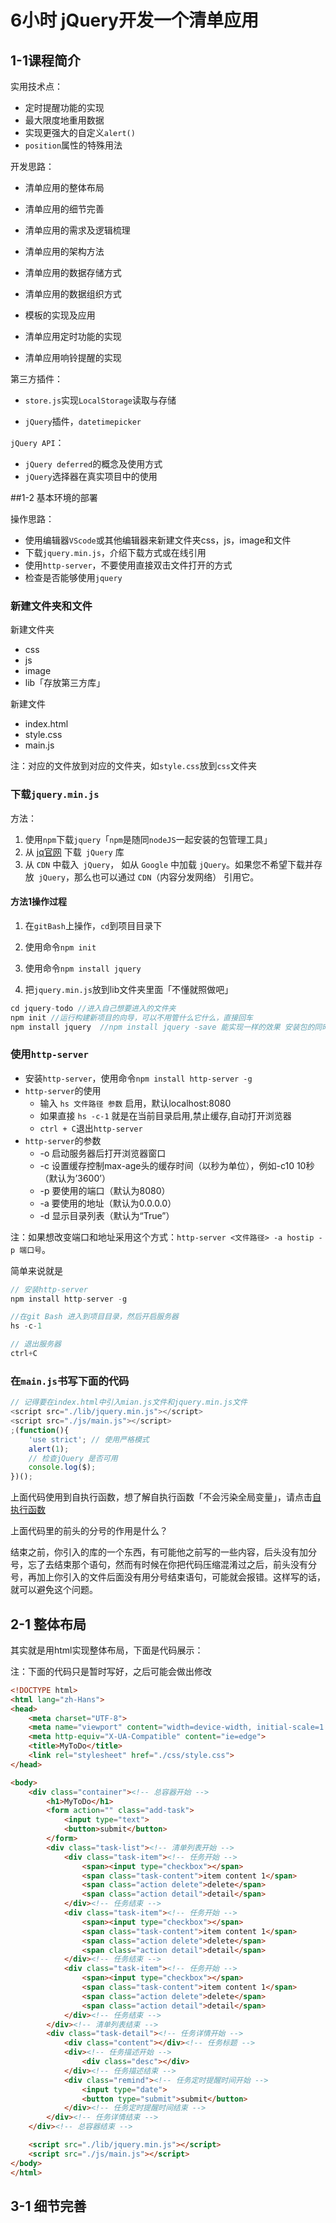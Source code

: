 # 6小时 jQuery开发一个清单应用

## 1-1课程简介

实用技术点：

- 定时提醒功能的实现
- 最大限度地重用数据
- 实现更强大的自定义`alert()`
- `position`属性的特殊用法

开发思路：

- 清单应用的整体布局

- 清单应用的细节完善

- 清单应用的需求及逻辑梳理

- 清单应用的架构方法

- 清单应用的数据存储方式

- 清单应用的数据组织方式

- 模板的实现及应用

- 清单应用定时功能的实现

- 清单应用响铃提醒的实现

第三方插件：

- `store.js`实现`LocalStorage`读取与存储

- `jQuery`插件，`datetimepicker`

`jQuery API`：

- `jQuery deferred`的概念及使用方式
- `jQuery`选择器在真实项目中的使用

##1-2 基本环境的部署

操作思路：

- 使用编辑器`VScode`或其他编辑器来新建文件夹css，js，image和文件
- 下载`jquery.min.js`，介绍下载方式或在线引用
- 使用`http-server`，不要使用直接双击文件打开的方式
- 检查是否能够使用`jquery`

### 新建文件夹和文件

新建文件夹

- css
- js
- image
- lib「存放第三方库」

新建文件

- index.html
- style.css
- main.js

注：对应的文件放到对应的文件夹，如`style.css`放到`css`文件夹

### 下载`jquery.min.js`

方法：

1. 使用`npm`下载`jquery`「`npm`是随同`nodeJS`一起安装的包管理工具」
2. 从 [jq官网](http://jquery.com/download/) 下载` jQuery` 库
3. 从 `CDN` 中载入` jQuery`， 如从 `Google` 中加载 `jQuery`。如果您不希望下载并存放` jQuery`，那么也可以通过 `CDN`（内容分发网络） 引用它。

#### 方法1操作过程

1. 在`gitBash`上操作，`cd`到项目目录下 

2. 使用命令`npm init` 
3. 使用命令`npm install jquery` 
4. 把`jquery.min.js`放到lib文件夹里面「不懂就照做吧」

```js
cd jquery-todo //进入自己想要进入的文件夹
npm init //运行构建新项目的向导，可以不用管什么它什么，直接回车
npm install jquery  //npm install jquery -save 能实现一样的效果 安装包的同时会把依赖包名称放到 package.json 里面的 dependencies
```

### 使用`http-server`

- 安装`http-server`，使用命令`npm install http-server -g`
- `http-server`的使用
  - 输入 `hs 文件路径 参数` 启用，默认localhost:8080
  - 如果直接 `hs -c-1` 就是在当前目录启用,禁止缓存,自动打开浏览器
  - `ctrl + C`退出`http-server`
- `http-server`的参数
  - -o 启动服务器后打开浏览器窗口
  - -c 设置缓存控制max-age头的缓存时间（以秒为单位），例如-c10 10秒（默认为’3600’）
  - -p 要使用的端口（默认为8080）
  - -a 要使用的地址（默认为0.0.0.0）
  - -d 显示目录列表（默认为“True”）

注：如果想改变端口和地址采用这个方式：`http-server <文件路径> -a hostip -p 端口号`。

简单来说就是

```js
// 安装http-server
npm install http-server -g

//在git Bash 进入到项目目录，然后开启服务器
hs -c-1

// 退出服务器
ctrl+C
```

### 在`main.js`书写下面的代码

```js
// 记得要在index.html中引入mian.js文件和jquery.min.js文件
<script src="./lib/jquery.min.js"></script>
<script src="./js/main.js"></script>
;(function(){
    'use strict'; // 使用严格模式
    alert(1);
    // 检查jQuery 是否可用
    console.log($);
})();
```

上面代码使用到自执行函数，想了解自执行函数「不会污染全局变量」，请点击[自执行函数](https://javascript.ruanyifeng.com/grammar/function.html#toc23)

上面代码里的前头的分号的作用是什么？

结束之前，你引入的库的一个东西，有可能他之前写的一些内容，后头没有加分号，忘了去结束那个语句，然而有时候在你把代码压缩混淆过之后，前头没有分号，再加上你引入的文件后面没有用分号结束语句，可能就会报错。这样写的话，就可以避免这个问题。

## 2-1 整体布局

其实就是用html实现整体布局，下面是代码展示：

注：下面的代码只是暂时写好，之后可能会做出修改

```html
<!DOCTYPE html>
<html lang="zh-Hans">
<head>
    <meta charset="UTF-8">
    <meta name="viewport" content="width=device-width, initial-scale=1.0">
    <meta http-equiv="X-UA-Compatible" content="ie=edge">
    <title>MyToDo</title>
    <link rel="stylesheet" href="./css/style.css">
</head>

<body>
    <div class="container"><!-- 总容器开始 -->
        <h1>MyToDo</h1>
        <form action="" class="add-task">
            <input type="text">
            <button>submit</button>
        </form>
        <div class="task-list"><!-- 清单列表开始 -->
            <div class="task-item"><!-- 任务开始 -->
                <span><input type="checkbox"></span>
                <span class="task-content">item content 1</span>
                <span class="action delete">delete</span>
                <span class="action detail">detail</span>
            </div><!-- 任务结束 -->
            <div class="task-item"><!-- 任务开始 -->
                <span><input type="checkbox"></span>
                <span class="task-content">item content 1</span>
                <span class="action delete">delete</span>
                <span class="action detail">detail</span>
            </div><!-- 任务结束 -->
            <div class="task-item"><!-- 任务开始 -->
                <span><input type="checkbox"></span>
                <span class="task-content">item content 1</span>
                <span class="action delete">delete</span>
                <span class="action detail">detail</span>
            </div><!-- 任务结束 -->
        </div><!-- 清单列表结束 -->
        <div class="task-detail"><!-- 任务详情开始 -->
            <div class="content"></div><!-- 任务标题 -->
            <div><!-- 任务描述开始 -->
                <div class="desc"></div>
            </div><!-- 任务描述结束 -->
            <div class="remind"><!-- 任务定时提醒时间开始 -->
                <input type="date">
                <button type="submit">submit</button>
            </div><!-- 任务定时提醒时间结束 -->
        </div><!-- 任务详情结束 -->
    </div><!-- 总容器结束 -->

    <script src="./lib/jquery.min.js"></script>
    <script src="./js/main.js"></script>
</body>
</html>
```

## 3-1 细节完善





